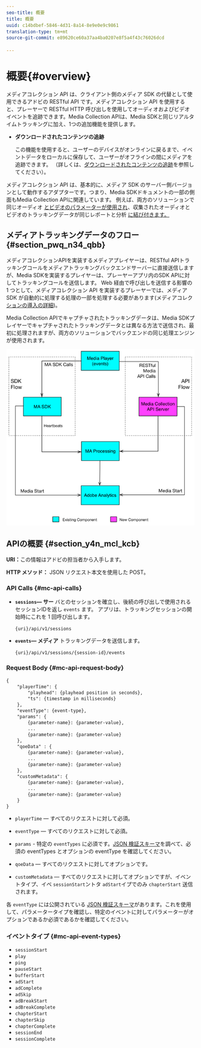 ```yaml
---
seo-title: 概要
title: 概要
uuid: c14bdbef-5846-4d31-8a14-8e9e0e9c9861
translation-type: tm+mt
source-git-commit: e89620ce60a37aa4ba0207e8f5a4f43c76026dcd

---
```



# 概要{#overview}

メディアコレクション API は、クライアント側のメディア SDK の代替として使用できるアドビの RESTful API です。メディアコレクション API を使用すると、プレーヤーで RESTful HTTP 呼び出しを使用してオーディオおよびビデオイベントを追跡できます。Media Collection APIは、Media SDKと同じリアルタイムトラッキングに加え、1つの追加機能を提供します。

* **ダウンロードされたコンテンツの追跡**

   この機能を使用すると、ユーザーのデバイスがオンラインに戻るまで、イベントデータをローカルに保存して、ユーザーがオフラインの間にメディアを追跡できます。 （詳しくは、[ダウンロードされたコンテンツの追跡](track-downloaded-content.md)を参照してください）。

メディアコレクション API は、基本的に、メディア SDK のサーバー側バージョンとして動作するアダプターです。つまり、Media SDKドキュメントの一部の側面もMedia Collection APIに関連しています。 例えば、両方のソリューションで同じオーディオ [とビデオのパラメーターが使用され](/help/metrics-and-metadata/audio-video-parameters.md)、収集されたオーディオとビデオのトラッキングデータが同じレポートと分析 [に結び付きます。](/help/media-reports/media-reports-enable.md)

## メディアトラッキングデータのフロー {#section_pwq_n34_qbb}

メディアコレクションAPIを実装するメディアプレイヤーは、RESTful APIトラッキングコールをメディアトラッキングバックエンドサーバーに直接送信しますが、Media SDKを実装するプレイヤーは、プレーヤーアプリ内のSDK APIに対してトラッキングコールを送信します。 Web 経由で呼び出しを送信する影響の 1 つとして、メディアコレクション API を実装するプレーヤーでは、メディア SDK が自動的に処理する処理の一部を処理する必要があります(メディアコレク [ションの導入の詳細](mc-api-impl/mc-api-quick-start.md))。

Media Collection APIでキャプチャされたトラッキングデータは、Media SDKプレイヤーでキャプチャされたトラッキングデータとは異なる方法で送信され、最初に処理されますが、両方のソリューションでバックエンドの同じ処理エンジンが使用されます。

![](assets/col_api_overview_simple.png)

## APIの概要 {#section_y4n_mcl_kcb}

**URI：**&#x200B;この情報はアドビの担当者から入手します。

**HTTP メソッド：** JSON リクエスト本文を使用した POST。

### API Calls {#mc-api-calls}

* **`sessions`— サー** バとのセッションを確立し、後続の呼び出しで使用されるセッションIDを返し `events` ます。 アプリは、トラッキングセッションの開始時にこれを 1 回呼び出します。

   ```
   {uri}/api/v1/sessions
   ```

* **`events`— メディア** トラッキングデータを送信します。

   ```
   {uri}/api/v1/sessions/{session-id}/events
   ```

### Request Body {#mc-api-request-body}

```
{ 
    "playerTime": { 
        "playhead": {playhead position in seconds}, 
        "ts": {timestamp in milliseconds} 
    }, 
    "eventType": {event-type}, 
    "params": { 
        {parameter-name}: {parameter-value}, 
        ... 
        {parameter-name}: {parameter-value} 
    }, 
    "qoeData" : { 
        {parameter-name}: {parameter-value}, 
        ... 
        {parameter-name}: {parameter-value} 
    }, 
    "customMetadata": { 
        {parameter-name}: {parameter-value}, 
        ... 
        {parameter-name}: {parameter-value} 
    } 
} 
```

* `playerTime`  — すべてのリクエストに対して必須。
* `eventType`  — すべてのリクエストに対して必須。
* `params` - 特定の `eventTypes` に必須です。[JSON 検証スキーマ](mc-api-ref/mc-api-json-validation.md)を調べて、必須の eventTypes とオプションの eventType を確認してください。

* `qoeData`  — すべてのリクエストに対してオプションです。
* `customMetadata`  — すべてのリクエストに対してオプションですが、イベントタイプ、イベ `sessionStart`ントタ `adStart`イプでのみ `chapterStart` 送信されます。

各 `eventType` には公開されている [JSON 検証スキーマ](mc-api-ref/mc-api-json-validation.md)があります。これを使用して、パラメータータイプを確認し、特定のイベントに対してパラメーターがオプションであるか必須であるかを確認してください。

### イベントタイプ {#mc-api-event-types}

* `sessionStart`
* `play`
* `ping`
* `pauseStart`
* `bufferStart`
* `adStart`
* `adComplete`
* `adSkip`
* `adBreakStart`
* `adBreakComplete`
* `chapterStart`
* `chapterSkip`
* `chapterComplete`
* `sessionEnd`
* `sessionComplete`

